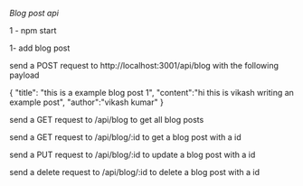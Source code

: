 *Blog post api*

1 - npm start

1- add blog post

send a POST request to http://localhost:3001/api/blog with the following payload

{
	"title": "this is a example blog post 1",
    "content":"hi this is vikash writing an example post",
    "author":"vikash kumar"
}

send a GET request to /api/blog to get all blog posts

send a GET request to /api/blog/:id to get a blog post with a id

send a PUT request to  /api/blog/:id  to update a blog post with a id

send a delete request to  /api/blog/:id to delete a blog post with a id

